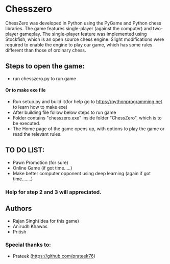 # Chesszero

ChessZero was developed in Python using the PyGame and Python chess libraries. 
The game features single-player (against the computer) and two-player gameplay. 
The single-player feature was implemented using Stockfish, which is an open source chess engine. 
Slight modifications were required to enable the engine to play our game, which has some rules different than those of ordinary chess.

## Steps to open the game:

* run chesszero.py to run game
#### Or to make exe file
* Run setup.py and build it(for help go to https://pythonprogramming.net to learn how to make exe)
* After building file follow below steps to run game
* Folder contains "chesszero.exe" inside folder "ChessZero", which is to be executed.
* The Home page of the game opens up, with options to play the game or read the relevant rules.


## TO DO LIST:
* Pawn Promotion (for sure)
* Online Game (if got time.....)
* Make better computer opponent using deep learning (again if got time.......)

### Help for step 2 and 3 will appreciated. 

## Authors

* Rajan Singh(Idea for this game)
* Anirudh Khawas
* Pritish

### Special thanks to:
* Prateek (https://github.com/prateek76)


